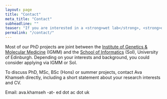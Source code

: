 ```yaml
---
layout: page
title: "Contact"
meta_title: "Contact"
subheadline: ""
teaser: "If you are interested in a <strong>wet lab</strong>, <strong>dry lab</strong> or a <strong>hybrid wet-dry</strong> lab PhD position in our group, please feel free to get in touch!"
permalink: "/contact/"
---
```


Most of our PhD projects are joint between the [Institute of Genetics & Molecular Medicine][1] (IGMM) and the [School of Informatics][2] (SoI), University of Edinburgh. Depending on your interests and background, you could consider applying via IGMM or SoI. 

To discuss PhD, MSc, BSc (Hons) or summer projects, contact Ava Khamseh directly, including a short statement about your research interests and CV. 

Email: ava.khamseh -at- ed dot ac dot uk


 [1]: https://www.ed.ac.uk/igmm
 [2]: https://www.ed.ac.uk/informatics